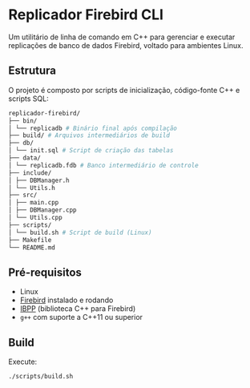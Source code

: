 # Replicador Firebird CLI

Um utilitário de linha de comando em C++ para gerenciar e executar replicações de banco de dados Firebird, voltado para ambientes Linux.

## Estrutura

O projeto é composto por scripts de inicialização, código-fonte C++ e scripts SQL:

```bash
replicador-firebird/ 
├── bin/ 
│ └── replicadb # Binário final após compilação 
├── build/ # Arquivos intermediários de build 
├── db/ 
│ └── init.sql # Script de criação das tabelas 
├── data/ 
│ └── replicadb.fdb # Banco intermediário de controle 
├── include/ 
│ ├── DBManager.h 
│ └── Utils.h 
├── src/ 
│ ├── main.cpp 
│ ├── DBManager.cpp 
│ └── Utils.cpp 
├── scripts/ 
│ └── build.sh # Script de build (Linux) 
├── Makefile 
└── README.md
```


## Pré-requisitos

- Linux
- [Firebird](https://firebirdsql.org) instalado e rodando
- [IBPP](http://www.ibpp.org/) (biblioteca C++ para Firebird)
- `g++` com suporte a C++11 ou superior

## Build

Execute:

```bash
./scripts/build.sh
